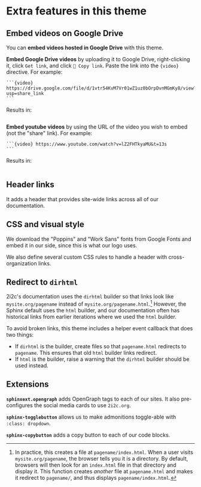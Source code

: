 # Extra features in this theme

## Embed videos on Google Drive

You can **embed videos hosted in Google Drive** with this theme.

**Embed Google Drive videos** by uploading it to Google Drive, right-clicking it, click `Get link`, and click `🔗 Copy link`.
Paste the link into the `{video}` directive.
For example:

````
```{video} https://drive.google.com/file/d/1vtr54KvM7Vr01wZ1uz0bOrpDvnMGmKy8/view?usp=share_link
```
````

Results in:

```{video} https://drive.google.com/file/d/1vtr54KvM7Vr01wZ1uz0bOrpDvnMGmKy8/view?usp=share_link
```

**Embed youtube videos** by using the URL of the video you wish to embed (not the "share" link).
For example:

````
```{video} https://www.youtube.com/watch?v=lZ2FHTkyaMU&t=13s
```
````

Results in:

```{video} https://www.youtube.com/watch?v=lZ2FHTkyaMU&t=13s
```

## Header links

It adds a header that provides site-wide links across all of our documentation.

## CSS and visual style

We download the "Poppins" and "Work Sans" fonts from Google Fonts and embed it in our side, since this is what our logo uses.

We also define several custom CSS rules to handle a header with cross-organization links.

## Redirect to `dirhtml`

2i2c's documentation uses the `dirhtml` builder so that links look like `mysite.org/pagename` instead of `mysite.org/pagename.html`.[^1]
However, the Sphinx default uses the `html` builder, and our documentation often has historical links from earlier iterations where we used the `html` builder.

[^1]: In practice, this creates a file at `pagename/index.html`.
      When a user visits `mysite.org/pagename`, the browser tells you it is a directory.
      By default, browsers will then look for an `index.html` file in that directory and display it.
      This function creates _another_ file at `pagename.html` and makes it redirect to `pagename/`, and thus displays `pagename/index.html`.

To avoid broken links, this theme includes a helper event callback that does two things:

- If `dirhtml` is the builder, create files so that `pagename.html` redirects to `pagename`.
  This ensures that old `html` builder links redirect.
- If `html` is the builder, raise a warning that the `dirhtml` builder should be used instead.

## Extensions

**`sphinxext.opengraph`** adds OpenGraph tags to each of our sites.
It also pre-configures the social media cards to use `2i2c.org`.

**`sphinx-togglebutton`** allows us to make admonitions toggle-able with `:class: dropdown`.

**`sphinx-copybutton`** adds a copy button to each of our code blocks.
